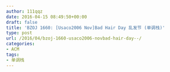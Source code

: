 ```yaml
---
author: 111qqz
date: 2016-04-15 08:49:50+00:00
draft: false
title: 'BZOJ 1660: [Usaco2006 Nov]Bad Hair Day 乱发节 (单调栈)'
type: post
url: /2016/04/bzoj-1660-usaco2006-novbad-hair-day--/
categories:
- ACM
tags:
- 单调栈
---
```


